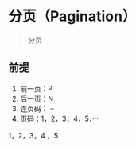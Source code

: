 分页（Pagination）
========================================================

> 分页

## 前提

1. 前一页：P
2. 后一页：N
3. 连页码：···
4. 页码：1，2，3，4，5，···


1，2，3，4 ，5
